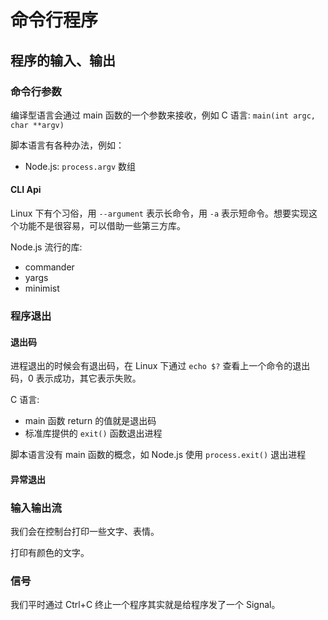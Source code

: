 # 命令行程序
## 程序的输入、输出
### 命令行参数
编译型语言会通过 main 函数的一个参数来接收，例如 C 语言: `main(int argc, char **argv)`

脚本语言有各种办法，例如：
- Node.js: `process.argv` 数组

#### CLI Api
Linux 下有个习俗，用 `--argument` 表示长命令，用 `-a` 表示短命令。想要实现这个功能不是很容易，可以借助一些第三方库。

Node.js 流行的库:
- commander
- yargs
- minimist

### 程序退出
#### 退出码
进程退出的时候会有退出码，在 Linux 下通过 `echo $?` 查看上一个命令的退出码，0 表示成功，其它表示失败。

C 语言:
- main 函数 return 的值就是退出码
- 标准库提供的 `exit()` 函数退出进程

脚本语言没有 main 函数的概念，如 Node.js 使用 `process.exit()` 退出进程

#### 异常退出

### 输入输出流
我们会在控制台打印一些文字、表情。

打印有颜色的文字。

### 信号
我们平时通过 Ctrl+C 终止一个程序其实就是给程序发了一个 Signal。
